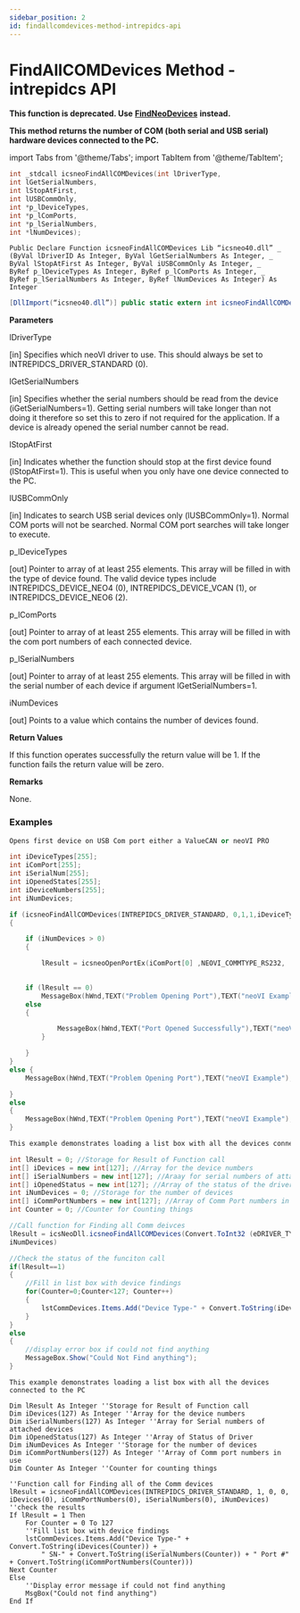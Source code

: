 ```yaml
---
sidebar_position: 2
id: findallcomdevices-method-intrepidcs-api
---
```


# FindAllCOMDevices Method - intrepidcs API

**This function is deprecated. Use** [**FindNeoDevices**](findneodevices-method-intrepidcs-api) **instead.**

**This method returns the number of COM (both serial and USB serial) hardware devices connected to the PC.**

import Tabs from '@theme/Tabs';
import TabItem from '@theme/TabItem';

<Tabs>
<TabItem value="cpp" label="C/C++ Declare" default>

```cpp
int _stdcall icsneoFindAllCOMDevices(int lDriverType,
int lGetSerialNumbers,
int lStopAtFirst,
int lUSBCommOnly,
int *p_lDeviceTypes,
int *p_lComPorts,
int *p_lSerialNumbers,
int *lNumDevices);
```
</TabItem>

<TabItem value="vbnet" label="Visual Basic .NET Declare">

```vbnet
Public Declare Function icsneoFindAllCOMDevices Lib “icsneo40.dll” _
(ByVal lDriverID As Integer, ByVal lGetSerialNumbers As Integer, _
ByVal lStopAtFirst As Integer, ByVal iUSBCommOnly As Integer, _
ByRef p_lDeviceTypes As Integer, ByRef p_lComPorts As Integer, _
ByRef p_lSerialNumbers As Integer, ByRef lNumDevices As Integer) As Integer
```
</TabItem>

<TabItem value="c#" label="C# Declare">

```csharp
[DllImport(“icsneo40.dll”)] public static extern int icsneoFindAllCOMDevices(int lDriverID, int lGetSerialNumbers,int lStopAtFirst, int iUSBCommOnly, ref int p_lDeviceTypes, ref int p_lComPorts,ref int p_lSerialNumber, ref int lNumDevices);
```
</TabItem>
</Tabs>

**Parameters**

lDriverType

\[in] Specifies which neoVI driver to use. This should always be set to INTREPIDCS\_DRIVER\_STANDARD (0).

lGetSerialNumbers

\[in] Specifies whether the serial numbers should be read from the device (iGetSerialNumbers=1). Getting serial numbers will take longer than not doing it therefore so set this to zero if not required for the application. If a device is already opened the serial number cannot be read.

lStopAtFirst

\[in] Indicates whether the function should stop at the first device found (lStopAtFirst=1). This is useful when you only have one device connected to the PC.

lUSBCommOnly

\[in] Indicates to search USB serial devices only (lUSBCommOnly=1). Normal COM ports will not be searched. Normal COM port searches will take longer to execute.

p\_lDeviceTypes

\[out] Pointer to array of at least 255 elements. This array will be filled in with the type of device found. The valid device types include INTREPIDCS\_DEVICE\_NEO4 (0), INTREPIDCS\_DEVICE\_VCAN (1), or INTREPIDCS\_DEVICE\_NEO6 (2).

p\_lComPorts

\[out] Pointer to array of at least 255 elements. This array will be filled in with the com port numbers of each connected device.

p\_lSerialNumbers

\[out] Pointer to array of at least 255 elements. This array will be filled in with the serial number of each device if argument lGetSerialNumbers=1.

iNumDevices

\[out] Points to a value which contains the number of devices found.

**Return Values**

If this function operates successfully the return value will be 1. If the function fails the return value will be zero.

**Remarks**

None.

### Examples

<Tabs>
<TabItem value="cpp" label="C/C++ Example" default>

```cpp
Opens first device on USB Com port either a ValueCAN or neoVI PRO

int iDeviceTypes[255];
int iComPort[255];
int iSerialNum[255];
int iOpenedStates[255];
int iDeviceNumbers[255];
int iNumDevices;

if (icsneoFindAllCOMDevices(INTREPIDCS_DRIVER_STANDARD, 0,1,1,iDeviceTypes,iComPort,iSerialNum,&iNumDevices))
{

    if (iNumDevices > 0)
    {

        lResult = icsneoOpenPortEx(iComPort[0] ,NEOVI_COMMTYPE_RS232,
                                                                        INTREPIDCS_DRIVER_STANDARD,0,57600,1,bNetworkID, &hObject);

    if (lResult == 0)
        MessageBox(hWnd,TEXT("Problem Opening Port"),TEXT("neoVI Example"),0);
    else
    {

            MessageBox(hWnd,TEXT("Port Opened Successfully"),TEXT("neoVI Example"),0);
        }

    }
}
else {
    MessageBox(hWnd,TEXT("Problem Opening Port"),TEXT("neoVI Example"),0);

}
else
{
    MessageBox(hWnd,TEXT("Problem Opening Port"),TEXT("neoVI Example"),0);
}
```
</TabItem>

<TabItem value="c#" label="C# Example">

```csharp
This example demonstrates loading a list box with all the devices connected to the PC

int lResult = 0; //Storage for Result of Function call
int[] iDevices = new int[127]; //Array for the device numbers
int[] iSerialNumbers = new int[127]; //Araay for serial numbers of attached devices
int[] iOpenedStatus = new int[127]; //Array of the status of the driver
int iNumDevices = 0; //Storage for the number of devices
int[] iCommPortNumbers = new int[127]; //Array of Comm Port numbers in use
int Counter = 0; //Counter for Counting things

//Call function for Finding all Comm deivces
lResult = icsNeoDll.icsneoFindAllCOMDevices(Convert.ToInt32 (eDRIVER_TYPE.INTREPIDCS_DRIVER_STANDARD), 1,0,0,ref iDevices[0],ref iCommPortNumbers[0], ref iSerialNumbers[0],ref
iNumDevices)

//Check the status of the funciton call
if(lResult==1)
{
    //Fill in list box with device findings
    for(Counter=0;Counter<127; Counter++)
    {
        lstCommDevices.Items.Add("Device Type-" + Convert.ToString(iDevices[Counter]) + " SN-" + Convert.ToString(iSerialNumbers[Counter]) + " Port #" + Convert.ToString(iCommPortNumbers[Counter]));
    }
}
else
{
    //display error box if could not find anything
    MessageBox.Show("Could Not Find anything");
}
```
</TabItem>

<TabItem value="vbnet" label="Visual Basic .NET Example">

```vbnet
This example demonstrates loading a list box with all the devices connected to the PC

Dim lResult As Integer ''Storage for Result of Function call
Dim iDevices(127) As Integer ''Array for the device numbers
Dim iSerialNumbers(127) As Integer ''Array for Serial numbers of attached devices
Dim iOpenedStatus(127) As Integer ''Array of Status of Driver
Dim iNumDevices As Integer ''Storage for the number of devices
Dim iCommPortNumbers(127) As Integer ''Array of Comm port numbers in use
Dim Counter As Integer ''Counter for counting things

''Function call for Finding all of the Comm devices
lResult = icsneoFindAllCOMDevices(INTREPIDCS_DRIVER_STANDARD, 1, 0, 0, iDevices(0), iCommPortNumbers(0), iSerialNumbers(0), iNumDevices)
''check the results
If lResult = 1 Then
    For Counter = 0 To 127
    ''Fill list box with device findings
    lstCommDevices.Items.Add("Device Type-" + Convert.ToString(iDevices(Counter)) + _
        " SN-" + Convert.ToString(iSerialNumbers(Counter)) + " Port #" + Convert.ToString(iCommPortNumbers(Counter)))
Next Counter
Else
    ''Display error message if could not find anything
    MsgBox("Could not find anything")
End If
```
</TabItem>
</Tabs>

